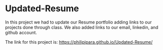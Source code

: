 
# Updated-Resume

In this project we had to update our Resume portfolio adding links to our projects done through class. We also added links to our email, linkedin, and github account. 

The link for this project is: https://philipipara.github.io/Updated-Resume/
